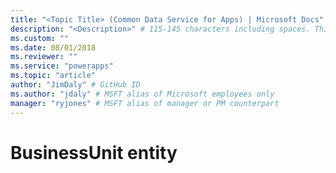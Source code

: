 ```yaml
---
title: "<Topic Title> (Common Data Service for Apps) | Microsoft Docs" # Intent and product brand in a unique string of 43-59 chars including spaces
description: "<Description>" # 115-145 characters including spaces. This abstract displays in the search result.
ms.custom: ""
ms.date: 08/01/2018
ms.reviewer: ""
ms.service: "powerapps"
ms.topic: "article"
author: "JimDaly" # GitHub ID
ms.author: "jdaly" # MSFT alias of Microsoft employees only
manager: "ryjones" # MSFT alias of manager or PM counterpart
---
```

# BusinessUnit entity

<!-- https://docs.microsoft.com/en-us/dynamics365/customer-engagement/developer/businessunit-entity 
I've put this in the concepts area of the TOC next to security model.

Don't particularly feel that this requires a separate topic, but if it does it is around the idea that security roles are associated with a business unit, a point not mentioned in the current topic at all.

Check the Admin content to see if this entity is mentioned, perhaps just fold this topic into the Security Model topic.

-->